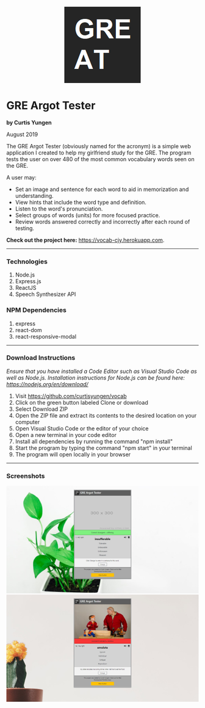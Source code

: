 <p align="center">
  <img src="./client/src/images/logo.png" alt="logo" />
</p>

# GRE Argot Tester
**by Curtis Yungen**

August 2019

The GRE Argot Tester (obviously named for the acronym) is a simple web application I created to help my girlfriend study for the GRE. The program tests the user on over 480 of the most common vocabulary words seen on the GRE. 

A user may:
* Set an image and sentence for each word to aid in memorization and understanding.
* View hints that include the word type and definition.
* Listen to the word's pronunciation.
* Select groups of words (units) for more focused practice.
* Review words answered correctly and incorrectly after each round of testing.

**Check out the project here:** https://vocab-cjy.herokuapp.com.

<hr/>

### Technologies
1) Node.js
2) Express.js
3) ReactJS
4) Speech Synthesizer API

### NPM Dependencies
1) express
2) react-dom
3) react-responsive-modal

<hr/>

### Download Instructions

*Ensure that you have installed a Code Editor such as Visual Studio Code as well as Node.js.
Installation instructions for Node.js can be found here: https://nodejs.org/en/download/*

1) Visit https://github.com/curtisyungen/vocab
2) Click on the green button labeled Clone or download
3) Select Download ZIP
4) Open the ZIP file and extract its contents to the desired location on your computer
5) Open Visual Studio Code or the editor of your choice
6) Open a new terminal in your code editor
7) Install all dependencies by running the command "npm install"
8) Start the program by typing the command "npm start" in your terminal
9) The program will open locally in your browser

<hr/>

### Screenshots

![](./client/src/images/screenshot3.png)
<br/>
![](./client/src/images/screenshot4.png)
<br/>
